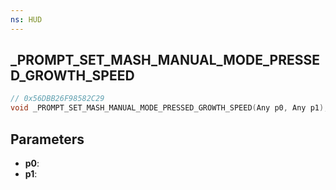 ```yaml
---
ns: HUD
---
```

## _PROMPT_SET_MASH_MANUAL_MODE_PRESSED_GROWTH_SPEED

```c
// 0x56DBB26F98582C29
void _PROMPT_SET_MASH_MANUAL_MODE_PRESSED_GROWTH_SPEED(Any p0, Any p1);
```

## Parameters
* **p0**:
* **p1**:
